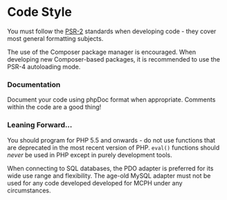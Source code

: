 # Code Style

You must follow the [PSR-2](https://github.com/php-fig/fig-standards/blob/master/accepted/PSR-2-coding-style-guide.md) standards when developing code - they cover most general formatting subjects.

The use of the Composer package manager is encouraged. When developing new Composer-based packages, it is recommended to use the PSR-4 autoloading mode.

### Documentation

Document your code using phpDoc format when appropriate. Comments within the code are a good thing!

### Leaning Forward...

You should program for PHP 5.5 and onwards - do not use functions that are deprecated in the most recent version of PHP. `eval()` functions should *never* be used in PHP except in purely development tools.

When connecting to SQL databases, the PDO adapter is preferred for its wide use range and flexibility. The age-old MySQL adapter must not be used for any code developed developed for MCPH under any circumstances.
